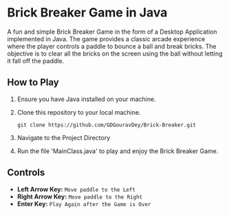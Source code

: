 # Brick Breaker Game in Java
A fun and simple Brick Breaker Game in the form of a Desktop Application implemented in Java. The game provides a classic arcade experience where the player controls a paddle to bounce a ball and break bricks. The objective is to clear all the bricks on the screen using the ball without letting it fall off the paddle.
## How to Play
1. Ensure you have Java installed on your machine.
2. Clone this repository to your local machine.
 
    ` git clone https://github.com/GDGouravDey/Brick-Breaker.git `
3. Navigate to the Project Directory
4. Run the file 'MainClass.java' to play and enjoy the Brick Breaker Game.
## Controls
- **Left Arrow Key:** `Move paddle to the Left`
- **Right Arrow Key:** `Move paddle to the Right`
- **Enter Key:** `Play Again after the Game is Over`
